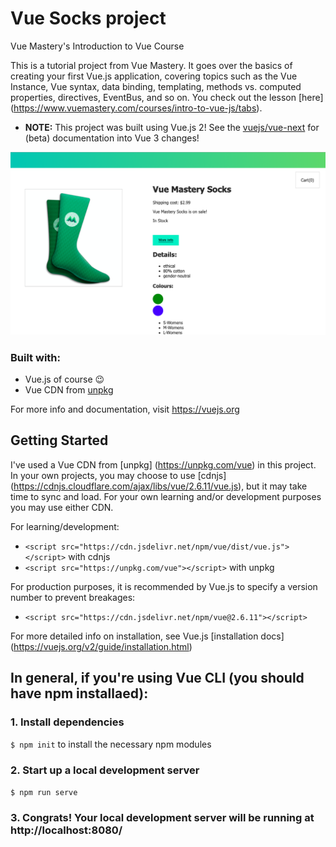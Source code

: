 # Vue Socks project
Vue Mastery's Introduction to Vue Course

This is a tutorial project from Vue Mastery. It goes over the basics of creating your first Vue.js application, covering topics such as the Vue Instance, Vue syntax, data binding, templating, methods vs. computed properties, directives, EventBus, and so on. You check out the lesson [here] (https://www.vuemastery.com/courses/intro-to-vue-js/tabs).

- <strong>NOTE:</strong> This project was built using Vue.js 2! See the [vuejs/vue-next](https://github.com/vuejs/vue-next) for (beta) documentation into Vue 3 changes!

![Vue.js blue and green socks with Vue logo marked on shaft](./assets/project-photo.png)

### Built with:
- Vue.js of course 😉
- Vue CDN from [unpkg](https://unpkg.com/vue)

For more info and documentation, visit https://vuejs.org

## Getting Started

I've used a Vue CDN from [unpkg] (https://unpkg.com/vue) in this project. In your own projects, you may choose to use [cdnjs] (https://cdnjs.cloudflare.com/ajax/libs/vue/2.6.11/vue.js), but it may take time to sync and load. For your own learning and/or development purposes you may use either CDN.

For learning/development:
- `<script src="https://cdn.jsdelivr.net/npm/vue/dist/vue.js"></script>` with cdnjs
- `<script src="https://unpkg.com/vue"></script>` with unpkg

For production purposes, it is recommended by Vue.js to specify a version number to prevent breakages:
- `<script src="https://cdn.jsdelivr.net/npm/vue@2.6.11"></script>`

For more detailed info on installation, see Vue.js [installation docs] (https://vuejs.org/v2/guide/installation.html)


## In general, if you're using Vue CLI (you should have npm installaed):

### 1. Install dependencies
`$ npm init` to install the necessary npm modules

### 2. Start up a local development server
`$ npm run serve`

### 3. Congrats! Your local development server will be running at http://localhost:8080/

